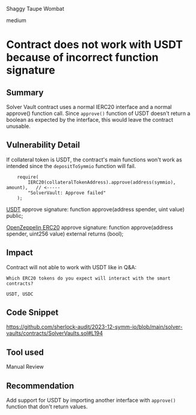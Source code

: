 Shaggy Taupe Wombat

medium

# Contract does not work with USDT because of incorrect function signature

## Summary
Solver Vault contract uses a normal IERC20 interface and a normal approve() function call. Since `approve()` function of USDT doesn't return a boolean as expected by the interface, this would leave the contract unusable.

## Vulnerability Detail
If collateral token is USDT, the contract's main functions won't work as intended since the `depositToSymmio` function will fail.

        require(
            IERC20(collateralTokenAddress).approve(address(symmio), amount),   // <-----
            "SolverVault: Approve failed"
        );

[USDT](https://etherscan.io/token/0xdac17f958d2ee523a2206206994597c13d831ec7#code) approve signature: function approve(address spender, uint value) public;

[OpenZeppelin ERC20](https://github.com/OpenZeppelin/openzeppelin-contracts/blob/master/contracts/token/ERC20/IERC20.sol) approve signature: function approve(address spender, uint256 value) external returns (bool);

## Impact
Contract will not able to work with USDT like in Q&A:

    Which ERC20 tokens do you expect will interact with the smart contracts?

    USDT, USDC

## Code Snippet
https://github.com/sherlock-audit/2023-12-symm-io/blob/main/solver-vaults/contracts/SolverVaults.sol#L194

## Tool used
Manual Review

## Recommendation
Add support for USDT by importing another interface with `approve()` function that don't return values.
